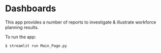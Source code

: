 # Dashboards

This app provides a number of reports to investigate & illustrate workforce planning results.

To run the app:
```shell
$ streamlit run Main_Page.py 
```